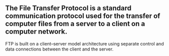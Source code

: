 ## The File Transfer Protocol is a standard communication protocol used for the transfer of computer files from a server to a client on a computer network.
FTP is built on a client–server model architecture using separate control and data connections between the client and the server.
